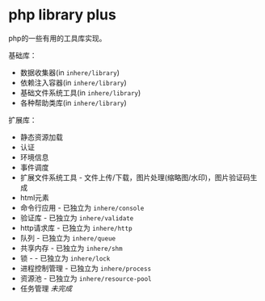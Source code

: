 # php library plus

php的一些有用的工具库实现。 

基础库： 

- 数据收集器(in `inhere/library`)
- 依赖注入容器(in `inhere/library`)
- 基础文件系统工具(in `inhere/library`)
- 各种帮助类库(in `inhere/library`)

扩展库：

- 静态资源加载
- 认证
- 环境信息
- 事件调度
- 扩展文件系统工具 - 文件上传/下载，图片处理(缩略图/水印)，图片验证码生成 
- html元素
- 命令行应用 - 已独立为 `inhere/console`
- 验证库 - 已独立为 `inhere/validate`
- http请求库  - 已独立为 `inhere/http`
- 队列 - 已独立为 `inhere/queue`
- 共享内存 - 已独立为 `inhere/shm`
- 锁 -  - 已独立为 `inhere/lock`
- 进程控制管理 - 已独立为 `inhere/process`
- 资源池 - 已独立为 `inhere/resource-pool`
- 任务管理 _未完成_
